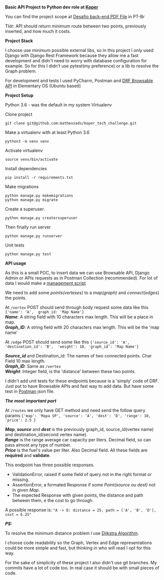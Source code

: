 **Basic API Project to Python dev role at [Koper](https://koper.com.br/)**

You can find the project scope at [Desafio back-end PDF File](https://github.com/matheusads/koper_tech_challenge/blob/master/Desafio%20back-end.pdf) in PT-Br

Tldr: API should return minimum route between two points, previously inserted, and how much it costs.


**Project Stack**

I choose use minimum possible external libs, so in this project I only used Django with Django Rest Framework 
because they allow me a fast development and didn't need to worry with database configuration for example. 
So for this I didn't use pytest(my preference) or a lib to resolve the Graph problem.

For development and tests I used PyCharm, Postman and [DRF Browsable API](https://restframework.herokuapp.com/) 
in Elementary OS (Ubuntu based)


**Project Setup**

Python 3.6 - was the default in my system
Virtualenv

Clone project
```
git clone git@github.com:matheusads/koper_tech_challenge.git
```

Make a virtualenv with at least Python 3.6
```
python3 -m venv venv
```

Activate virtualenv
```
source venv/bin/activate
```

Install dependencies
```
pip install -r requirements.txt
```
Make migrations
```
python manage.py makemigrations
python manage.py migrate
```
Create a superuser.
```
python manage.py creatersuperuser
```
Then finally run server
```
python manage.py runserver
```

Unit tests
```
python manage.py test
```

**API usage**

As this is a small POC, to insert data we can use Browsable API, Django Admin or APIs 
requests as in Postman Collection (recommended). For lot of data I would make a [management script](https://docs.djangoproject.com/en/3.1/howto/custom-management-commands/)  

We need to add some _points(vertexes)_ to a _map(graph)_ and _connect(edges_) the points.

At ``/vertex`` POST should send through body request some data like this `{'name': 'A', 
                                                                            graph_id: 'Map Name'}`\
**_Name_**: A string field with 10 characters max length. This will be a place in map.\
_**Graph_ID**_: A string field with 20 characters max length. This will be the 'map name'  

At ``/edge`` POST should send some like this `{'source_id': 'A', 'destination_id': 'B', 
                                                'weight': 10, 'graph_id': 'Map Name'}`    

**_Source_id_** and Destination_id: The names of two connected points. Char Field 10 max length.\
**_Graph_ID_**: Same as `/vertex`\
**_Weight_**: Integer field, is the 'distance' between these two points.

I didn't add unit tests for these endpoints because is a 'simply' code of DRF. Just put to have Browsable APIs
and fast way to add data. But have some test in [Postman](https://github.com/matheusads/koper_tech_challenge/blob/master/Koper%20Test%20Collection.postman_collection.json) json file.

**_The most important part_**

At ``/routes`` we only have GET method and need send the follow query params
`{'map': 'Mapa SP', 'source': 'A', 'dest': 'D', 'range': 10, 'price': 2.5 }`

**_Map_**, **_source_** and **_dest_** is the previously graph_id, source_id(vertex name) and destination_id(second vertex name). \
**_Range_** is the range average car capacity per liters. Decimal field, so can pass almost any type of number. \
**_Price_** is the fuel's value per liter. Also Decimal field.
All these fields are **required** and **validate**.

This endpoint has three possible responses.
- ValidationError, raised if some field of query not in the right format or missing.
- AssertionError, a formated Response if some _Point(source ou dest)_ not in given _Map_.
- The expected Response with given points, the distance and path between them, e the cost to go through.
 
A possible response is:
``"A -> D: distance = 25, path = ['A', 'B', 'D'], cost = 6.25"``

**_PS:_**

To resolve the minimum distance problem I use [Dijkstra Algorithm](https://en.wikipedia.org/wiki/Dijkstra%27s_algorithm).

I choose code readability so the Graph, Vertex and Edge representations could be more simple and fast,
but thinking in who will read I opt for this way.

For the sake of simplicity of these project I also didn't use git branches.
My commits have a lot of code too. In real case it should be with small pieces of code.

